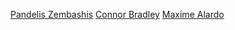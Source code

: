 [Pandelis Zembashis](http://twitter.com/pandelisz)
[Connor Bradley](http://www.google.com)
[Maxime Alardo](https://twitter.com/maximealardo)
